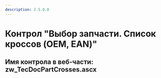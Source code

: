 ```yaml
---
description: 2.5.0.0
---
```


# Контрол "Выбор запчасти. Список кроссов \(OEM, EAN\)"

## Имя контрола в веб-части: zw\_TecDocPartCrosses.ascx

